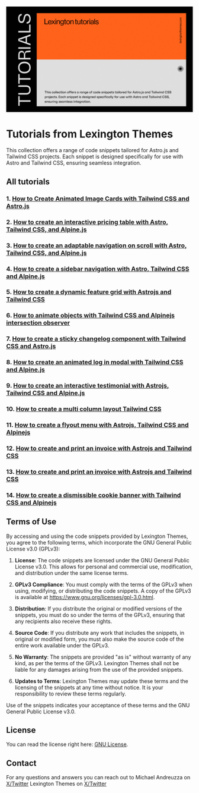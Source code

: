 ![Tutorials image](/public/images/tutorials.png)
# Tutorials from Lexington Themes

This collection offers a range of code snippets tailored for Astro.js and Tailwind CSS projects. Each snippet is designed specifically for use with Astro and Tailwind CSS, ensuring seamless integration.

## All tutorials

### 1. [How to Create Animated Image Cards with Tailwind CSS and Astro.js](https://lexingtonthemes.com/tutorials/how-to-create-animated-images-with-tailwind-css-and-astro-js/)

### 2. [How to create an interactive pricing table with Astro, Tailwind CSS, and Alpine.js](https://lexingtonthemes.com/tutorials/how-to-create-interactive-pricing-table-astro-tailwind-alpine/)

### 3. [How to create an adaptable navigation on scroll with Astro, Tailwind CSS, and Alpine.js](https://lexingtonthemes.com/tutorials/how-to-create-an-animated-navigation-with-alpine-js/)

### 4. [How to create a sidebar navigation with Astro, Tailwind CSS and Alpine.js](https://lexingtonthemes.com/tutorials/how-to-create-a-sidebar-navigation-with-tailwindcss-and-alpine-js/)

### 5. [How to create a dynamic feature grid with Astrojs and Tailwind CSS](https://lexingtonthemes.com/tutorials/how-to-create-a-dynamic-feature-grid-with-astrojs-and-tailwind-css/)

### 6. [How to animate objects with Tailwind CSS and Alpinejs intersection observer](https://lexingtonthemes.com/tutorials/how-to-animate-objects-with-tailwind-css-and-alpinejs-intersection-observer)

### 7. [How to create a sticky changelog component with Tailwind CSS and Astro.js](https://lexingtonthemes.com/images/tutorials/stickyChangelog.gif)

### 8. [How to create an animated log in modal with Tailwind CSS and Alpine.js](https://lexingtonthemes.com/tutorials/how-to-create-an-animated-log-in-modal-with-tailwind-css-and-alpine-js)

### 9. [How to create an interactive testimonial with Astrojs, Tailwind CSS and Alpine.js](https://lexingtonthemes.com/tutorials/how-to-create-an-interactive-testimonial-with-astro-tailwind-css-and-alpine-js)

### 10. [How to create a multi column layout Tailwind CSS](https://lexingtonthemes.com/tutorials/how-to-create-a-multi-column-layout-with-tailwind-css)

### 11. [How to create a flyout menu with Astrojs, Tailwind CSS and Alpinejs](https://lexingtonthemes.com/tutorials/how-to-create-a-flyout-menu-with-astrojs-tailwind-css-and-alpinejs)

### 12. [How to create and print an invoice with Astrojs and Tailwind CSS](https://lexingtonthemes.com/tutorials/how-to-create-and-print-an-invoice-with-astrojs-and-tailwind-css/)

### 13. [How to create and print an invoice with Astrojs and Tailwind CSS](https://lexingtonthemes.com/tutorials/how-to-create-and-print-an-invoice-with-astrojs-and-tailwind-css/)

### 14. [How to create a dismissible cookie banner with Tailwind CSS and  Alpinejs](https://lexingtonthemes.com/tutorials/how-to-create-a-dissmisable-cookie-banner-with-tailwind-css-and-alpinejs/)



## Terms of Use

By accessing and using the code snippets provided by Lexington Themes, you agree to the following terms, which incorporate the GNU General Public License v3.0 (GPLv3):

1. **License**: The code snippets are licensed under the GNU General Public License v3.0. This allows for personal and commercial use, modification, and distribution under the same license terms.

2. **GPLv3 Compliance**: You must comply with the terms of the GPLv3 when using, modifying, or distributing the code snippets. A copy of the GPLv3 is available at <https://www.gnu.org/licenses/gpl-3.0.html>.

3. **Distribution**: If you distribute the original or modified versions of the snippets, you must do so under the terms of the GPLv3, ensuring that any recipients also receive these rights.

4. **Source Code**: If you distribute any work that includes the snippets, in original or modified form, you must also make the source code of the entire work available under the GPLv3.

5. **No Warranty**: The snippets are provided "as is" without warranty of any kind, as per the terms of the GPLv3. Lexington Themes shall not be liable for any damages arising from the use of the provided snippets.

6. **Updates to Terms**: Lexington Themes may update these terms and the licensing of the snippets at any time without notice. It is your responsibility to review these terms regularly.

Use of the snippets indicates your acceptance of these terms and the GNU General Public License v3.0.


## License

You can read the license right here: [GNU License](https://github.com/UnwrappedDesign/lexington-tutorials/blob/main/LICENSE).


## Contact
For any questions and answers you can reach out to Michael Andreuzza on [X/Twitter](https://x.com/mike_andreuzza)  Lexington Themes on [X/Twitter](https://x.com/lexingtonthemes)
